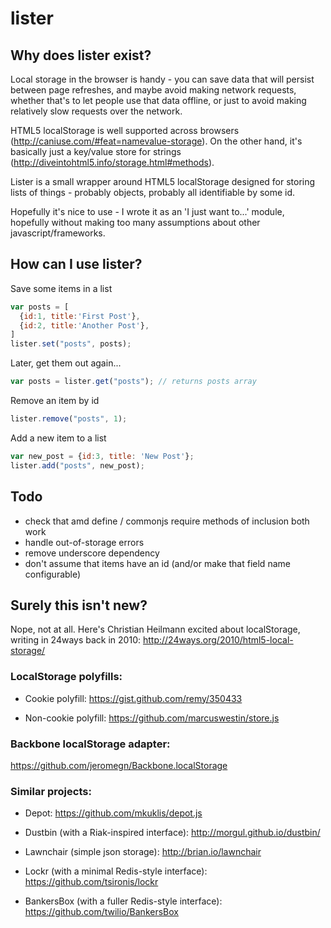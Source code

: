 # lister

## Why does lister exist?

Local storage in the browser is handy - you can save data that will persist
between page refreshes, and maybe avoid making network requests, whether
that's to let people use that data offline, or just to avoid making relatively
slow requests over the network.

HTML5 localStorage is well supported across browsers (http://caniuse.com/#feat=namevalue-storage).
On the other hand, it's basically just a key/value store for strings (http://diveintohtml5.info/storage.html#methods).

Lister is a small wrapper around HTML5 localStorage designed for storing
lists of things - probably objects, probably all identifiable by some id.

Hopefully it's nice to use - I wrote it as an 'I just want to...' module, hopefully
without making too many assumptions about other javascript/frameworks.


## How can I use lister?

Save some items in a list

```javascript
var posts = [
  {id:1, title:'First Post'},
  {id:2, title:'Another Post'},
]
lister.set("posts", posts);
```

Later, get them out again...

```javascript
var posts = lister.get("posts"); // returns posts array
```

Remove an item by id

```javascript
lister.remove("posts", 1);
```

Add a new item to a list

```javascript
var new_post = {id:3, title: 'New Post'};
lister.add("posts", new_post);
```

## Todo

- check that amd define / commonjs require methods of inclusion both work
- handle out-of-storage errors
- remove underscore dependency
- don't assume that items have an id (and/or make that field name configurable)


## Surely this isn't new?

Nope, not at all. Here's Christian Heilmann excited about localStorage,
writing in 24ways back in 2010: http://24ways.org/2010/html5-local-storage/

### LocalStorage polyfills:

-  Cookie polyfill:
   https://gist.github.com/remy/350433

-  Non-cookie polyfill:
   https://github.com/marcuswestin/store.js

### Backbone localStorage adapter:
https://github.com/jeromegn/Backbone.localStorage


### Similar projects:

-  Depot:
   https://github.com/mkuklis/depot.js

-  Dustbin (with a Riak-inspired interface):
   http://morgul.github.io/dustbin/

-  Lawnchair (simple json storage):
   http://brian.io/lawnchair

-  Lockr (with a minimal Redis-style interface):
   https://github.com/tsironis/lockr

-  BankersBox (with a fuller Redis-style interface):
   https://github.com/twilio/BankersBox